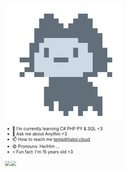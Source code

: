 ![](https://github.com/MrCatNerd/MrCatNerd/blob/main/assets/ghgif.gif)

- 🌱 I’m currently learning C# PHP PY & SQL <3 
- 💬 Ask me about Anythin <3 
- 📫 How to reach me temp@hatol.cloud 
- 😄 Pronouns: He/Him ...
- ⚡ Fun fact: I'm 15 years old <3
<!--
**stoHatol/stoHatol** is a ✨ _special_ ✨ repository because its `README.md` (this file) appears on your GitHub profile.

Here are some ideas to get you started:


-->

<a href="https://github.com/stoHatol">
  <img align="center" src="https://github-readme-stats.vercel.app/api/top-langs/?username=stoHatol&theme=ayu-mirage&hide=css,html,markdown&langs_count=3" />
</a>
<a href="https://github.com/stoHatol">
  <img align="center" src="https://github-readme-stats.vercel.app/api?username=stoHatol&show_icons=true&count_private=true&line_height=27&theme=ayu-mirage" />
</a>

